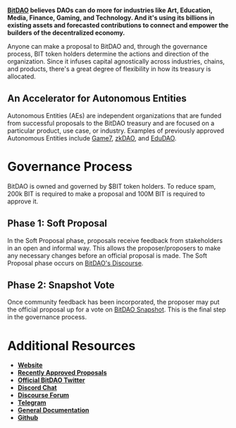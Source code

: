 **[BitDAO](https://www.bitdao.io/) believes DAOs can do more for industries like Art, Education, Media, Finance, Gaming, and Technology. And it's using its billions in existing assets and forecasted contributions to connect and empower the builders of the decentralized economy.**

Anyone can make a proposal to BitDAO and, through the governance process, BIT token holders determine the actions and direction of the organization. Since it infuses capital agnostically across industries, chains, and products, there's a great degree of flexibility in how its treasury is allocated.

## An Accelerator for Autonomous Entities
Autonomous Entities (AEs) are independent organizations that are funded from successful proposals to the BitDAO treasury and are focused on a particular product, use case, or industry. Examples of previously approved Autonomous Entities include [Game7](https://game7.io/), [zkDAO](https://zkdao.io/), and [EduDAO](https://edudao.io/).

# **Governance Process**
BitDAO is owned and governed by $BIT token holders. To reduce spam, 200k BIT is required to make a proposal and 100M BIT is required to approve it.

## Phase 1: Soft Proposal
In the Soft Proposal phase, proposals receive feedback from stakeholders in an open and informal way. This allows the proposer/proposers to make any necessary changes before an official proposal is made. The Soft Proposal phase occurs on [BitDAO's Discourse](https://discourse.bitdao.io/).

## Phase 2: Snapshot Vote
Once community feedback has been incorporated, the proposer may put the official proposal up for a vote on [BitDAO Snapshot](https://snapshot.org/#/bitdao.eth). This is the final step in the governance process.

# **Additional Resources**
* [**Website**](https://bitdao.io)
* [**Recently Approved Proposals**](https://snapshot.org/#/bitdao.eth)
* [**Official BitDAO Twitter**](https://twitter.com/BitDAO_Official)
* [**Discord Chat**](https://discord.gg/bitdao)
* [**Discourse Forum**](https://discourse.bitdao.io/)
* [**Telegram**](https://t.me/BitDAO_Official)
* [**General Documentation**](https://docs.bitdao.io/)
* [**Github**](https://github.com/bitdao-io)
